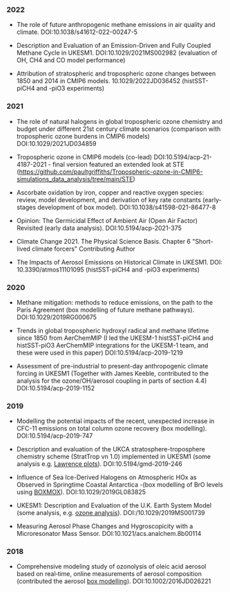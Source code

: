 ### 2022 

- The role of future anthropogenic methane emissions in air quality and climate. DOI:10.1038/s41612-022-00247-5 

- Description and Evaluation of an Emission-Driven and Fully Coupled Methane Cycle in UKESM1.  DOI:10.1029/2021MS002982 (evaluation of OH, CH4 and CO model performance)

-  Attribution of stratospheric and tropospheric ozone changes between 1850 and 2014 in CMIP6 models.  10.1029/2022JD036452 (histSST-piCH4 and -piO3 experiments)

### 2021

- The role of natural halogens in global tropospheric ozone chemistry and budget under different 21st century climate scenarios (comparison with tropospheric ozone burdens in CMIP6 models) DOI:10.1029/2021JD034859 

- Tropospheric ozone in CMIP6 models (co-lead) DOI:10.5194/acp-21-4187-2021 - final version featured an extended look at STE (https://github.com/paultgriffiths/Tropospheric-ozone-in-CMIP6-simulations_data_analysis/tree/main/STE)

- Ascorbate oxidation by iron, copper and reactive oxygen species: review, model development, and derivation of key rate constants (early-stages development of box model).  DOI:10.1038/s41598-021-86477-8

- Opinion: The Germicidal Effect of Ambient Air (Open Air Factor) Revisited (early data analysis). DOI:10.5194/acp-2021-375

- Climate Change 2021. The Physical Science Basis.  Chapter 6 "Short-lived climate forcers" Contributing Author

- The Impacts of Aerosol Emissions on Historical Climate in UKESM1.  DOI: 10.3390/atmos11101095 (histSST-piCH4 and -piO3 experiments)
  
### 2020

- Methane mitigation: methods to reduce emissions, on the path to the Paris Agreement (box modelling of future methane pathways).  DOI:10.1029/2019RG000675

- Trends in global tropospheric hydroxyl radical and methane lifetime since 1850 from AerChemMIP (I led the UKESM-1 histSST-piCH4 and histSST-piO3 AerChemMIP integrations for the UKESM-1 team, and these were used in this paper) DOI:10.5194/acp-2019-1219

- Assessment of pre-industrial to present-day anthropogenic climate forcing in UKESM1 (Together with James Keeble, contributed to the analysis for the ozone/OH/aerosol coupling in parts of section 4.4)  DOI:10.5194/acp-2019-1152


### 2019

- Modelling the potential impacts of the recent, unexpected increase in CFC-11 emissions on total column ozone recovery (box modelling). DOI:10.5194/acp-2019-747

- Description and evaluation of the UKCA stratosphere-troposphere chemistry scheme (StratTrop vn 1.0) implemented in UKESM1 (some analysis e.g. [Lawrence plots](https://github.com/paultgriffiths/iris_pyle_scripts/blob/master/lawrence_plot.py)).  DOI:10.5194/gmd-2019-246

- Influence of Sea Ice-Derived Halogens on Atmospheric HOx as Observed in Springtime Coastal Antarctica -(box modelling of BrO levels using [BOXMOX](https://boxmodeling.meteo.physik.uni-muenchen.de/descriptions/boxmox.html)). DOI:10.1029/2019GL083825

- UKESM1: Description and Evaluation of the U.K. Earth System Model (some analysis, e.g. [ozone analysis](https://github.com/paultgriffiths/iris_pyle_scripts/blob/master/for_maria.py)). DOI:/10.1029/2019MS001739

- Measuring Aerosol Phase Changes and Hygroscopicity with a Microresonator Mass Sensor. DOI:10.1021/acs.analchem.8b00114

### 2018 

- Comprehensive modeling study of ozonolysis of oleic acid aerosol based on real‐time, online measurements of aerosol composition (contributed the aerosol [box modelling](https://pubs.acs.org/doi/abs/10.1021/jp8096814)). DOI:10.1002/2016JD026221
